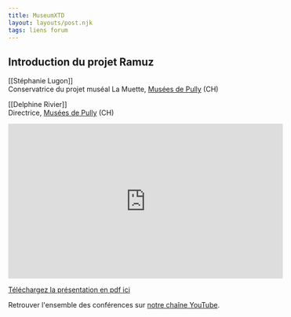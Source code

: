 ```yaml
---
title: MuseumXTD  
layout: layouts/post.njk  
tags: liens forum 
---
```

## Introduction du projet Ramuz

[[Stéphanie Lugon]]  
Conservatrice du projet muséal La Muette, [Musées de Pully](http://www.museedartdepully.ch) (CH)

[[Delphine Rivier]]  
Directrice, [Musées de Pully](http://www.museedartdepully.ch) (CH)

<iframe width="560" height="315" src="https://www.youtube.com/embed/wYg1M0Ua7J4" title="YouTube video player" frameborder="0" allow="accelerometer; autoplay; clipboard-write; encrypted-media; gyroscope; picture-in-picture" allowfullscreen></iframe>
  
[Téléchargez la présentation en pdf ici](https://kdrive.infomaniak.com/app/share/131928/f6a37e0d-a713-4693-b187-1ca39010813b)
    
Retrouver l'ensemble des conférences sur [notre chaîne YouTube](https://www.youtube.com/channel/UCTZJM5WsXDkH8QgMdACUNyw).  
